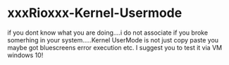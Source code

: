 # xxxRioxxx-Kernel-Usermode
if you dont know what you are doing....i do not associate if you broke somerhing in your system.....Kernel UserMode is not just  copy paste you maybe got bluescreens error execution etc. I suggest you to test it via VM windows 10!
